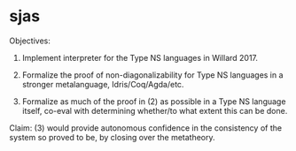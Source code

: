 # sjas
Objectives:

1. Implement interpreter for the Type NS languages in Willard 2017.

2. Formalize the proof of non-diagonalizability for Type NS languages
in a stronger metalanguage, Idris/Coq/Agda/etc.

3. Formalize as much of the proof in (2) as possible in a Type NS
language itself, co-eval with determining whether/to what extent this
can be done.

Claim: (3) would provide autonomous confidence in the consistency of
the system so proved to be, by closing over the metatheory.